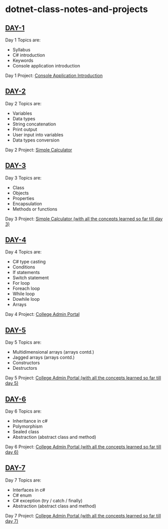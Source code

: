 # dotnet-class-notes-and-projects

## [DAY-1](./day_1/class_lesson/)

Day 1 Topics are:

- Syllabus
- C# introduction
- Keywords
- Console application introduction

Day 1 Project: [Console Application Introduction](./day_1/assignment/)

## [DAY-2](./day_2/class_lesson/)

Day 2 Topics are:

- Variables
- Data types
- String concatenation
- Print output
- User input into variables
- Data types conversion

Day 2 Project: [Simple Calculator](./day_2/assignment/)

## [DAY-3](./day_3/class_lesson/)

Day 3 Topics are:

- Class
- Objects
- Properties
- Encapsulation
- Methods or functions

Day 3 Project: [Simple Calculator (with all the concepts learned so far till day 3)](./day_3/assignment/)

## [DAY-4](./day_4/class_lesson/)

Day 4 Topics are:

- C# type casting
- Conditions
- If statements
- Switch statement
- For loop
- Foreach loop
- While loop
- Dowhile loop
- Arrays

Day 4 Project: [College Admin Portal](./day_4/assignment/)

## [DAY-5](./day_5/class_lesson/)

Day 5 Topics are:

- Multidimensional arrays (arrays contd.)
- Jagged arrays (arrays contd.)
- Constructors
- Destructors

Day 5 Project: [College Admin Portal (with all the concepts learned so far till day 5)](./day_5/assignment/)

## [DAY-6](./day_6/class_lesson/)

Day 6 Topics are:

- Inheritance in c#
- Polymorphism
- Sealed class
- Abstraction (abstract class and method)

Day 6 Project: [College Admin Portal (with all the concepts learned so far till day 6)](./day_6/assignment/)

## [DAY-7](./day_7/class_lesson/)

Day 7 Topics are:

- Interfaces in c#
- C# enum
- C# exception (try / catch / finally)
- Abstraction (abstract class and method)

Day 7 Project: [College Admin Portal (with all the concepts learned so far till day 7)](./day_7/assignment/)
